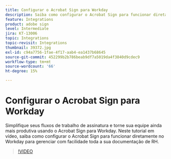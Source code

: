 ```yaml
---
title: Configurar o Acrobat Sign para Workday
description: Saiba como configurar o Acrobat Sign para funcionar diretamente no Workday para gerenciar com facilidade toda a sua documentação de RH
feature: Integrations
product: adobe sign
level: Intermediate
jira: KT-13006
topic: Integrations
topic-revisit: Integrations
thumbnail: 39372.jpg
exl-id: c94a7756-1fae-4f17-aab4-ea1437b68645
source-git-commit: 452299b2b786beab9df7a5019da4f3840d9cdec9
workflow-type: tm+mt
source-wordcount: '66'
ht-degree: 15%

---
```


# Configurar o Acrobat Sign para Workday

Simplifique seus fluxos de trabalho de assinatura e torne sua equipe ainda mais produtiva usando o Acrobat Sign para Workday. Neste tutorial em vídeo, saiba como configurar o Acrobat Sign para funcionar diretamente no Workday para gerenciar com facilidade toda a sua documentação de RH.

>[!VIDEO](https://video.tv.adobe.com/v/39372?quality=12&learn=on&hidetitle=true)
